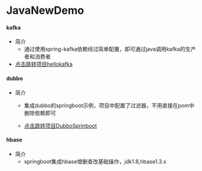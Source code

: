 # JavaNewDemo

#### kafka

+ 简介
  + 通过使用spring-kafka依赖经过简单配置，即可通过java调用kafka的生产者和消费者
+ <a href="./helloKafka">点击跳转项目hellokafka</a>

#### dubbo

+ 简介

  + 集成dubbo的springboot示例，项目中配置了过滤器，不用直接在pom中删除依赖即可

  + <a href="./DubboSprinboot">点击跳转项目DubboSprinboot</a>

#### hbase

+ 简介
  + springboot集成hbase增删查改基础操作，jdk1.8,hbase1.3.x